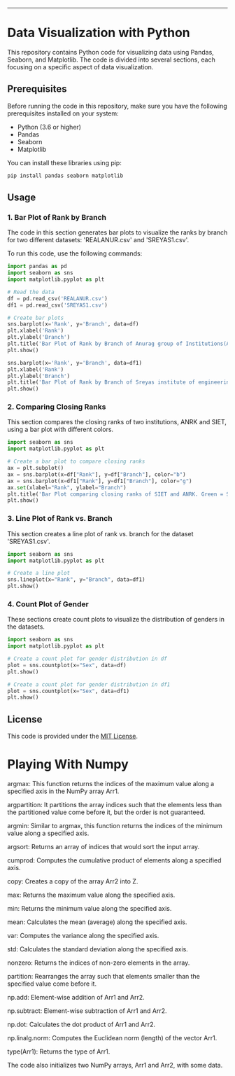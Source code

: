 

---

# Data Visualization with Python

This repository contains Python code for visualizing data using Pandas, Seaborn, and Matplotlib. The code is divided into several sections, each focusing on a specific aspect of data visualization.

## Prerequisites

Before running the code in this repository, make sure you have the following prerequisites installed on your system:

- Python (3.6 or higher)
- Pandas
- Seaborn
- Matplotlib

You can install these libraries using pip:

```bash
pip install pandas seaborn matplotlib
```

## Usage

### 1. Bar Plot of Rank by Branch

The code in this section generates bar plots to visualize the ranks by branch for two different datasets: 'REALANUR.csv' and 'SREYAS1.csv'.

To run this code, use the following commands:

```python
import pandas as pd
import seaborn as sns
import matplotlib.pyplot as plt

# Read the data
df = pd.read_csv('REALANUR.csv')
df1 = pd.read_csv('SREYAS1.csv')

# Create bar plots
sns.barplot(x='Rank', y='Branch', data=df)
plt.xlabel('Rank')
plt.ylabel('Branch')
plt.title('Bar Plot of Rank by Branch of Anurag group of Institutions(ANRK)')
plt.show()

sns.barplot(x='Rank', y='Branch', data=df1)
plt.xlabel('Rank')
plt.ylabel('Branch')
plt.title('Bar Plot of Rank by Branch of Sreyas institute of engineering and technology(SIET)')
plt.show()
```

### 2. Comparing Closing Ranks

This section compares the closing ranks of two institutions, ANRK and SIET, using a bar plot with different colors.

```python
import seaborn as sns
import matplotlib.pyplot as plt

# Create a bar plot to compare closing ranks
ax = plt.subplot()
ax = sns.barplot(x=df["Rank"], y=df["Branch"], color="b")
ax = sns.barplot(x=df1["Rank"], y=df1["Branch"], color="g")
ax.set(xlabel="Rank", ylabel="Branch")
plt.title('Bar Plot comparing closing ranks of SIET and ANRK. Green = SIET, Blue = ANRK')
plt.show()
```

### 3. Line Plot of Rank vs. Branch

This section creates a line plot of rank vs. branch for the dataset 'SREYAS1.csv'.

```python
import seaborn as sns
import matplotlib.pyplot as plt

# Create a line plot
sns.lineplot(x="Rank", y="Branch", data=df1)
plt.show()
```

### 4. Count Plot of Gender

These sections create count plots to visualize the distribution of genders in the datasets.

```python
import seaborn as sns
import matplotlib.pyplot as plt

# Create a count plot for gender distribution in df
plot = sns.countplot(x="Sex", data=df)
plt.show()

# Create a count plot for gender distribution in df1
plot = sns.countplot(x="Sex", data=df1)
plt.show()
```

## License

This code is provided under the [MIT License](LICENSE).








# Playing With Numpy

argmax: This function returns the indices of the maximum value along a specified axis in the NumPy array Arr1.

argpartition: It partitions the array indices such that the elements less than the partitioned value come before it, but the order is not guaranteed.

argmin: Similar to argmax, this function returns the indices of the minimum value along a specified axis.

argsort: Returns an array of indices that would sort the input array.

cumprod: Computes the cumulative product of elements along a specified axis.

copy: Creates a copy of the array Arr2 into Z.

max: Returns the maximum value along the specified axis.

min: Returns the minimum value along the specified axis.

mean: Calculates the mean (average) along the specified axis.

var: Computes the variance along the specified axis.

std: Calculates the standard deviation along the specified axis.

nonzero: Returns the indices of non-zero elements in the array.

partition: Rearranges the array such that elements smaller than the specified value come before it.

np.add: Element-wise addition of Arr1 and Arr2.

np.subtract: Element-wise subtraction of Arr1 and Arr2.

np.dot: Calculates the dot product of Arr1 and Arr2.

np.linalg.norm: Computes the Euclidean norm (length) of the vector Arr1.

type(Arr1): Returns the type of Arr1.

The code also initializes two NumPy arrays, Arr1 and Arr2, with some data.

